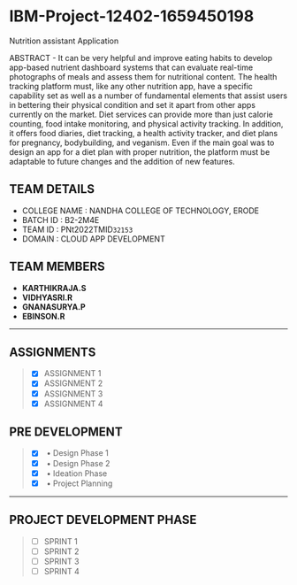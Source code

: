 # IBM-Project-12402-1659450198
Nutrition assistant Application

ABSTRACT -<a>
    It can be very helpful and improve eating habits to develop app-based nutrient dashboard systems that can evaluate real-time photographs of meals and assess them for nutritional content. The health tracking platform must, like any other nutrition app, have a specific capability set as well as a number of fundamental elements that assist users in bettering their physical condition and set it apart from other apps currently on the market. Diet services can provide more than just calorie counting, food intake monitoring, and physical activity tracking. In addition, it offers food diaries, diet tracking, a health activity tracker, and diet plans for pregnancy, bodybuilding, and veganism. Even if the main goal was to design an app for a diet plan with proper nutrition, the platform must be adaptable to future changes and the addition of new features.
## TEAM DETAILS 
- COLLEGE NAME : NANDHA COLLEGE OF TECHNOLOGY, ERODE
- BATCH ID : B2-2M4E
- TEAM ID : PNt2022TMID`32153`
- DOMAIN : CLOUD APP DEVELOPMENT

## TEAM MEMBERS
- **KARTHIKRAJA.S**
- **VIDHYASRI.R**
- **GNANASURYA.P**
- **EBINSON.R**
---

## ASSIGNMENTS
> - [x] ASSIGNMENT 1
> - [x] ASSIGNMENT 2
> - [x] ASSIGNMENT 3
> - [x] ASSIGNMENT 4


## PRE DEVELOPMENT
> - [x] <a herf = "https://github.com/IBM-EPBL/IBM-Project-12402-1659450198/tree/main/Pre-Development/Project%20Design%20Phase-1"></a> • Design Phase 1 
> - [x] <a herf = "https://github.com/IBM-EPBL/IBM-Project-12402-1659450198/tree/main/Pre-Development/Project%20Design%20Phase-2"></a> • Design Phase 2 
> - [x] <a herf = "https://github.com/IBM-EPBL/IBM-Project-12402-1659450198/tree/main/Pre-Development/Ideation%20Phase"></a> • Ideation Phase 
> - [x] <a herf = "https://github.com/IBM-EPBL/IBM-Project-12402-1659450198/tree/main/Pre-Development/Project%20Planning"></a> • Project Planning 
---

## PROJECT DEVELOPMENT PHASE
> - [ ] SPRINT 1
> - [ ] SPRINT 2
> - [ ] SPRINT 3
> - [ ] SPRINT 4

